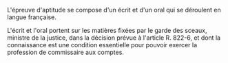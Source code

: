 L'épreuve d'aptitude se compose d'un écrit et d'un oral qui se déroulent en langue française.


L'écrit et l'oral portent sur les matières fixées par le garde des sceaux, ministre de la justice, dans la décision prévue à l'article R. 822-6, et dont la connaissance est une condition essentielle pour pouvoir exercer la profession de commissaire aux comptes.

